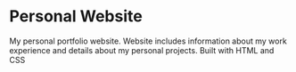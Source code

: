 # Personal Website
My personal portfolio website. Website includes information about my work experience and details about my personal projects. Built with HTML and CSS

